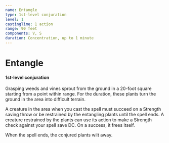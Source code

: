 ```yaml
---
name: Entangle
type: 1st-level conjuration
level: 1
castingTime: 1 action
range: 90 feet
components: V, S
duration: Concentration, up to 1 minute
---
```


# Entangle

#### 1st-level conjuration

Grasping weeds and vines sprout from the ground in a 20-foot square starting from a point within range. For the duration, these plants turn the ground in the area into difficult terrain.

A creature in the area when you cast the spell must succeed on a Strength saving throw or be restrained by the entangling plants until the spell ends. A creature restrained by the plants can use its action to make a Strength check against your spell save DC. On a success, it frees itself.

When the spell ends, the conjured plants wilt away.
